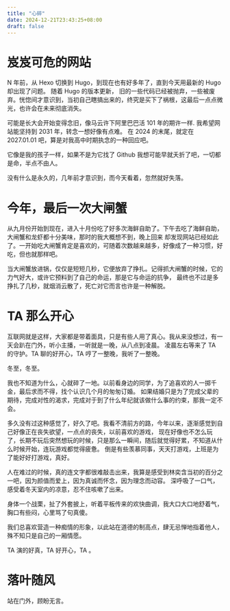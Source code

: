 ```yaml
---
title: "心碎"
date: 2024-12-21T23:43:25+08:00
draft: false
---
```

# 岌岌可危的网站
N 年前，从 Hexo 切换到 Hugo，到现在也有好多年了，直到今天用最新的 Hugo 却出现了问题。 随着 Hugo 的版本更新，
旧的一些代码已经被抛弃，一些被废弃。恍惚间才意识到，当初自己瞎搞出来的，终究是买下了祸根，这最后一点点微光，也许会在未来彻底消失。

可能是长大会开始变得念旧，像马云许下阿里巴巴活 101 年的期许一样. 我希望网站能坚持到 2031 年，转念一想好像有点难。
在 2024 的末尾，就定在 2027.01.01 吧，算是对我高中时期执念的一种回应吧。

它像是我的孩子一样，如果不是为它找了 Github 我想可能早就夭折了吧，一切都是命，半点不由人。

没有什么是永久的，几年前才意识到，而今天看着，忽然就好失落。

# 今年，最后一次大闸蟹
从九月份开始到现在，进入十月份吃了好多次海鲜自助了。下午去吃了海鲜自助，大闸蟹和龙虾都十分美味，那时的我大概想不到，晚上回来
却发现网站已经如此了。一开始吃大闸蟹肯定是喜欢的，可随着次数越来越多，好像成了一种习惯，好吃，但也就那样吧。

当大闸蟹放进锅，仅仅是短短几秒，它便放弃了挣扎。记得抓大闸蟹的时候，它的力气好大，或许它预料到了自己的命运，那是它与命运的抗争，
最终也不过是多挣扎了几秒，就烟消云散了，死亡对它而言也许是一种解脱。

# TA 那么开心
互联网就是这样，大家都是带着面具，只是有些人用了真心。我从来没想过，有一天会趴在门外，听小主播，一听就是一晚，从八点到凌晨。
凌晨左右等来了 TA 的守护。TA 聊的好开心，TA 哼了一整晚，我听了一整晚。

冬至，冬至。

我也不知道为什么，心就碎了一地。以前看身边的同学，为了追喜欢的人一掷千金，最后求而不得，找个认识几个月的匆匆订婚。
如果结婚只是为了完成父辈的期待，完成对性的渴求，完成对于到了什么年纪就该做什么事的约束，那我一定不会。

多久没有过这种感觉了，好久了吧。我看不清前方的路，今年以来，逐渐感觉到自己好像正在丧失欲望，一点点的丧失，以前喜欢的游戏，
现在好像也不怎么玩了，长期不玩后突然想玩的时候，只是那么一瞬间，随后就觉得好累，不知道从什么时候开始，连玩游戏都觉得疲惫。
倒是有些羡慕同事，天天打游戏，上班是为了能好好打游戏，真好。

人在难过的时候，真的连文字都很难敲击出来，我算是感受到林奕含当初的百分之一吧，因为颜值而爱上，因为真诚而怀念，因为理念而动容。
深呼吸了一口气，感受着冬天室内的凉意，忍不住咳嗽了出来。

身体一个战栗，扯了外套披上，听着平板传来的欢快曲调，我大口大口地舒着气，胸口有些闷，心里骂了句真傻。

我们总喜欢营造一种痴情的形象，以此站在道德的制高点，肆无忌惮地指着他人，殊不知只是自己的一厢情愿。

TA 演的好真，TA 好开心，TA 。

# 落叶随风
站在门外，顾盼无言。
